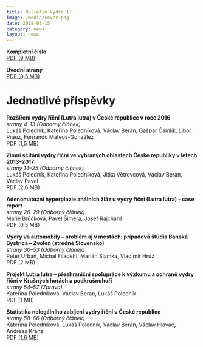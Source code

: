 ```yaml
---
title: Bulletin Vydra 17
image: /media/cover.png
date: 2018-03-15
category: news
layout: news
---
```

**Kompletní číslo**  
[PDF (9 MB)]()

**Úvodní strany**  
[PDF (0,5 MB)]()

# Jednotlivé příspěvky

**Rozšíření vydry říční (Lutra lutra) v České republice v roce 2016**  
*strany 4–13 (Odborný článek)*  
Lukáš Poledník, Kateřina Poledníková, Václav Beran, Gašpar Čamlík, Libor Prauz, Fernando Mateos-González  
PDF (1,5 MB)

**Zimní sčítání vydry říční ve vybraných oblastech České republiky v letech 2013–2017**  
*strany 14–25 (Odborný článek)*  
Lukáš Poledník, Kateřina Poledníková, Jitka Větrovcová, Václav Beran, Václav Pavel  
PDF (2,6 MB)

**Adenomatózní hyperplazie análních žláz u vydry říční (Lutra lutra) - case report**  
*strany 26–29 (Odborný článek)*  
Marie Brůčková, Pavel Šimera, Josef Rajchard  
PDF (0,5 MB)

**Vydry vs automobily – problém aj v mestách: prípadová štúdia Banská Bystrica – Zvolen (stredné Slovensko)**  
*strany 30–53 (Odborný článek)*  
Peter Urban, Michal Filadelfi, Marián Slamka, Vladimír Hrúz  
PDF (2 MB)

**Projekt Lutra lutra – přeshraniční spolupráce k výzkumu a ochraně vydry říční v Krušných horách a podkrušnohoří**  
*strany 54–57 (Zpráva)*  
Kateřina Poledníková, Václav Beran, Lukáš Poledník  
PDF (1 MB)

**Statistika nelegálního zabíjení vydry říční v České republice**  
*strany 58–66 (Odborný článek)*  
Kateřina Poledníková, Lukáš Poledník, Václav Beran, Václav Hlaváč, Andreas Kranz  
PDF (1,6 MB)
